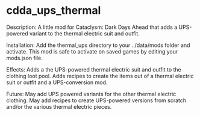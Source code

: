# cdda_ups_thermal

Description:
A little mod for Cataclysm: Dark Days Ahead that adds a UPS-powered variant to the thermal electric suit and outfit.

Installation:
Add the thermal_ups directory to your ../data/mods folder and activate. 
This mod is safe to activate on saved games by editing your mods.json file.

Effects:
Adds a the UPS-powered thermal electric suit and outfit to the clothing loot pool.
Adds recipes to create the items out of a thermal electric suit or outfit and a UPS-conversion mod.

Future:
May add UPS powered variants for the other thermal electric clothing.
May add recipes to create UPS-powered versions from scratch and/or the various thermal electric pieces.
